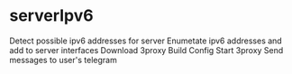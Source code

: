 # serverIpv6

Detect possible ipv6 addresses for server
Enumetate ipv6 addresses and add to server interfaces
Download 3proxy
Build Config
Start 3proxy 
Send messages to user's telegram
